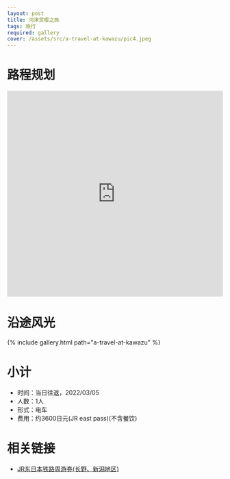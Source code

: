 ```yaml
---
layout: post
title: 河津赏樱之旅
tags: 旅行
required: gallery
cover: /assets/src/a-travel-at-kawazu/pic4.jpeg
---
```


# 路程规划

<iframe src="https://www.google.com/maps/embed?pb=!1m18!1m12!1m3!1d104866.26745885951!2d138.8807227033843!3d34.77899144489431!2m3!1f0!2f0!3f0!3m2!1i1024!2i768!4f13.1!3m3!1m2!1s0x6019e41a83f74d67%3A0x9abc1a3ecf59e4b3!2z6Z2Z5YaI5Y6_6LS66IyC6YOh5rKz5rSl55S6!5e0!3m2!1szh-CN!2sjp!4v1646483487708!5m2!1szh-CN!2sjp" width="100%" height="480" style="border:0;" loading="lazy"></iframe>

# 沿途风光

{% include gallery.html path="a-travel-at-kawazu" %}

# 小计

- 时间：当日往返，2022/03/05
- 人数：1人
- 形式：电车
- 费用：约3600日元(JR east pass)(不含餐饮)

# 相关链接

- [JR东日本铁路周游券(长野、新潟地区)](https://www.jreast.co.jp/multi/zh-CHS/pass/eastpass_n.html)
